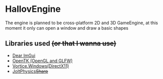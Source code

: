 # HallovEngine
The engine is planned to be cross-platform 2D and 3D GameEngine, at this moment it only can open a window and draw a basic shapes

## Libraries used ~~(or that I wanna use)~~
* [Dear ImGui](https://github.com/ocornut/imgui)
* [OpenTK (OpenGL and GLFW)](https://github.com/opentk/opentk)
* [Vortice.Windows(DirectX11)](https://github.com/amerkoleci/Vortice.Windows)
* [JoltPhysics~~Sharp~~](https://github.com/amerkoleci/JoltPhysicsSharp)

